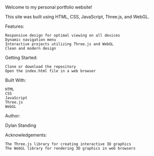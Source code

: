 
Welcome to my personal portfolio website! 

This site was built using HTML, CSS, JavaScript, Three.js, and WebGL.

Features:

    Responsive design for optimal viewing on all devices
    Dynamic navigation menu
    Interactive projects utilizing Three.js and WebGL
    Clean and modern design

Getting Started:

    Clone or download the repository
    Open the index.html file in a web browser

Built With:

    HTML
    CSS
    JavaScript
    Three.js
    WebGL

Author:

Dylan Standing

Acknowledgements:

    The Three.js library for creating interactive 3D graphics
    The WebGL library for rendering 3D graphics in web browsers
